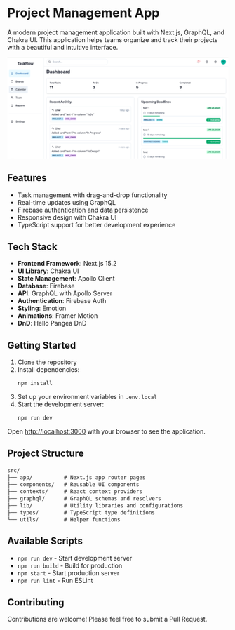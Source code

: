 # Project Management App

A modern project management application built with Next.js, GraphQL, and Chakra UI. This application helps teams organize and track their projects with a beautiful and intuitive interface.

![TMS-Dashboard](https://github.com/molly1022/TMS_Dashboard/blob/main/public/images/dashboard-preview.png)

## Features

- Task management with drag-and-drop functionality
- Real-time updates using GraphQL
- Firebase authentication and data persistence
- Responsive design with Chakra UI
- TypeScript support for better development experience

## Tech Stack

- **Frontend Framework**: Next.js 15.2
- **UI Library**: Chakra UI
- **State Management**: Apollo Client
- **Database**: Firebase
- **API**: GraphQL with Apollo Server
- **Authentication**: Firebase Auth
- **Styling**: Emotion
- **Animations**: Framer Motion
- **DnD**: Hello Pangea DnD

## Getting Started

1. Clone the repository
2. Install dependencies:
   ```bash
   npm install
   ```
3. Set up your environment variables in `.env.local`
4. Start the development server:
   ```bash
   npm run dev
   ```

Open [http://localhost:3000](http://localhost:3000) with your browser to see the application.

## Project Structure

```
src/
├── app/          # Next.js app router pages
├── components/   # Reusable UI components
├── contexts/     # React context providers
├── graphql/      # GraphQL schemas and resolvers
├── lib/          # Utility libraries and configurations
├── types/        # TypeScript type definitions
└── utils/        # Helper functions
```

## Available Scripts

- `npm run dev` - Start development server
- `npm run build` - Build for production
- `npm start` - Start production server
- `npm run lint` - Run ESLint

## Contributing

Contributions are welcome! Please feel free to submit a Pull Request.
